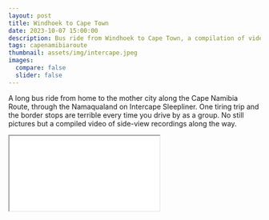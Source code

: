```yaml
---
layout: post
title: Windhoek to Cape Town
date: 2023-10-07 15:00:00
description: Bus ride from Windhoek to Cape Town, a compilation of videos of the side view from the Intercape Bus.
tags: capenamibiaroute
thumbnail: assets/img/intercape.jpeg
images:
  compare: false
  slider: false
---
```

A long bus ride from home to the mother city along the Cape Namibia Route, through the Namaqualand on Intercape Sleepliner. One tiring trip and the border stops are terrible every time you drive by as a group. No still pictures but a compiled video of side-view recordings along the way.


<div class="col-12 mt-12 mt-md-0">
        <div class="ratio ratio-16x9">
          <iframe src="assets/video/whk_cpt.mp4" title="YouTube video" allowfullscreen></iframe>
        </div>
</div>